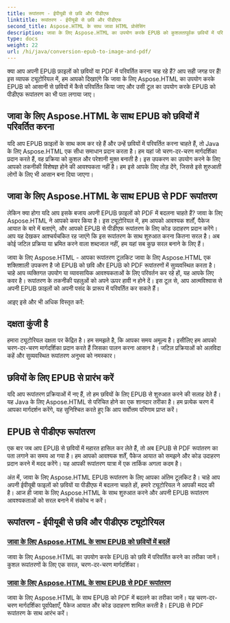 ```yaml
---
title: रूपांतरण - ईपीयूबी से छवि और पीडीएफ
linktitle: रूपांतरण - ईपीयूबी से छवि और पीडीएफ
second_title: Aspose.HTML के साथ जावा HTML प्रोसेसिंग
description: जावा के लिए Aspose.HTML का उपयोग करके EPUB को कुशलतापूर्वक छवियों में परिवर्तित करें। यह चरण-दर-चरण मार्गदर्शिका प्रक्रिया को सरल बनाती है. EPUB से PDF रूपांतरण भी सीखें।
type: docs
weight: 22
url: /hi/java/conversion-epub-to-image-and-pdf/
---
```

क्या आप अपनी EPUB फ़ाइलों को छवियों या PDF में परिवर्तित करना चाह रहे हैं? आप सही जगह पर हैं! इस व्यापक ट्यूटोरियल में, हम आपको दिखाएंगे कि जावा के लिए Aspose.HTML का उपयोग करके EPUB को आसानी से छवियों में कैसे परिवर्तित किया जाए और उसी टूल का उपयोग करके EPUB को पीडीएफ रूपांतरण का भी पता लगाया जाए। 

## जावा के लिए Aspose.HTML के साथ EPUB को छवियों में परिवर्तित करना
यदि आप EPUB फ़ाइलों के साथ काम कर रहे हैं और उन्हें छवियों में परिवर्तित करना चाहते हैं, तो Java के लिए Aspose.HTML एक सीधा समाधान प्रदान करता है। हम यहां जो चरण-दर-चरण मार्गदर्शिका प्रदान करते हैं, वह प्रक्रिया को कुशल और परेशानी मुक्त बनाती है। इस उपकरण का उपयोग करने के लिए आपको तकनीकी विशेषज्ञ होने की आवश्यकता नहीं है। हम इसे आपके लिए तोड़ देंगे, जिससे इसे शुरुआती लोगों के लिए भी आसान बना दिया जाएगा।

## जावा के लिए Aspose.HTML के साथ EPUB से PDF रूपांतरण
लेकिन क्या होगा यदि आप इसके बजाय अपनी EPUB फ़ाइलों को PDF में बदलना चाहते हैं? जावा के लिए Aspose.HTML ने आपको कवर किया है। इस ट्यूटोरियल में, हम आपको आवश्यक शर्तों, पैकेज आयात के बारे में बताएंगे, और आपको EPUB से पीडीएफ रूपांतरण के लिए कोड उदाहरण प्रदान करेंगे। आप यह देखकर आश्चर्यचकित रह जाएंगे कि इस रूपांतरण के साथ शुरुआत करना कितना सरल है। अब कोई जटिल प्रक्रिया या भ्रमित करने वाला शब्दजाल नहीं, हम यहां सब कुछ सरल बनाने के लिए हैं।

जावा के लिए Aspose.HTML - आपका रूपांतरण टूलकिट
जावा के लिए Aspose.HTML एक शक्तिशाली उपकरण है जो EPUB को छवि और EPUB को PDF रूपांतरणों में सुव्यवस्थित करता है। चाहे आप व्यक्तिगत उपयोग या व्यावसायिक आवश्यकताओं के लिए परिवर्तन कर रहे हों, यह आपके लिए कवर है। रूपांतरण के तकनीकी पहलुओं को अपने ऊपर हावी न होने दें। इस टूल से, आप आत्मविश्वास से अपनी EPUB फ़ाइलों को अपनी पसंद के प्रारूप में परिवर्तित कर सकते हैं। 

आइए इसे और भी अधिक विस्तृत करें:

## दक्षता कुंजी है
हमारा ट्यूटोरियल दक्षता पर केंद्रित है। हम समझते है, कि आपका समय अमूल्य है। इसीलिए हम आपको चरण-दर-चरण मार्गदर्शिका प्रदान करते हैं जिसका पालन करना आसान है। जटिल प्रक्रियाओं को अलविदा कहें और सुव्यवस्थित रूपांतरण अनुभव को नमस्कार।

## छवियों के लिए EPUB से प्रारंभ करें
यदि आप रूपांतरण प्रक्रियाओं में नए हैं, तो हम छवियों के लिए EPUB से शुरुआत करने की सलाह देते हैं। यह Java के लिए Aspose.HTML से परिचित होने का एक शानदार तरीका है। हम प्रत्येक चरण में आपका मार्गदर्शन करेंगे, यह सुनिश्चित करते हुए कि आप सर्वोत्तम परिणाम प्राप्त करें।

## EPUB से पीडीएफ रूपांतरण
एक बार जब आप EPUB से छवियों में महारत हासिल कर लेते हैं, तो अब EPUB से PDF रूपांतरण का पता लगाने का समय आ गया है। हम आपको आवश्यक शर्तें, पैकेज आयात को समझने और कोड उदाहरण प्रदान करने में मदद करेंगे। यह आपकी रूपांतरण यात्रा में एक तार्किक अगला कदम है।

अंत में, जावा के लिए Aspose.HTML EPUB रूपांतरण के लिए आपका अंतिम टूलकिट है। चाहे आप अपनी ईपीयूबी फाइलों को छवियों या पीडीएफ में बदलना चाहते हों, हमारे ट्यूटोरियल ने आपकी मदद की है। आज ही जावा के लिए Aspose.HTML के साथ शुरुआत करने और अपनी EPUB रूपांतरण आवश्यकताओं को सरल बनाने में संकोच न करें।
## रूपांतरण - ईपीयूबी से छवि और पीडीएफ ट्यूटोरियल
### [जावा के लिए Aspose.HTML के साथ EPUB को छवियों में बदलें](./convert-epub-to-image/)
जावा के लिए Aspose.HTML का उपयोग करके EPUB को छवि में परिवर्तित करने का तरीका जानें। कुशल रूपांतरणों के लिए एक सरल, चरण-दर-चरण मार्गदर्शिका।
### [जावा के लिए Aspose.HTML के साथ EPUB से PDF रूपांतरण](./convert-epub-to-pdf/)
जावा के लिए Aspose.HTML के साथ EPUB को PDF में बदलने का तरीका जानें। यह चरण-दर-चरण मार्गदर्शिका पूर्वापेक्षाएँ, पैकेज आयात और कोड उदाहरण शामिल करती है। EPUB से PDF रूपांतरण के साथ आरंभ करें।